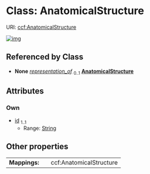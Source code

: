 
# Class: AnatomicalStructure




URI: [ccf:AnatomicalStructure](http://purl.org/ccf/AnatomicalStructure)


[![img](https://yuml.me/diagram/nofunky;dir:TB/class/[SpatialEntity]-%20representation_of%200..1>[AnatomicalStructure&#124;id:string],[SpatialEntity])](https://yuml.me/diagram/nofunky;dir:TB/class/[SpatialEntity]-%20representation_of%200..1>[AnatomicalStructure&#124;id:string],[SpatialEntity])

## Referenced by Class

 *  **None** *[representation_of](representation_of.md)*  <sub>0..1</sub>  **[AnatomicalStructure](AnatomicalStructure.md)**

## Attributes


### Own

 * [id](id.md)  <sub>1..1</sub>
     * Range: [String](types/String.md)

## Other properties

|  |  |  |
| --- | --- | --- |
| **Mappings:** | | ccf:AnatomicalStructure |


